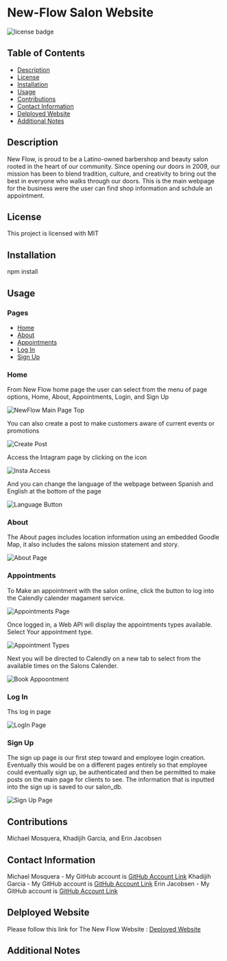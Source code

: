 
# New-Flow Salon Website
  ![license badge](https://img.shields.io/badge/license-MIT-blue)
## Table of Contents
* [Description](#description)
* [License](#license)
* [Installation](#installation)
* [Usage](#usage)
* [Contributions](#contributions)
* [Contact Information](#contact-information)
* [Delployed Website](#deployed-website)
* [Additional Notes](#additional-notes)

## Description
New Flow, is proud to be a Latino-owned barbershop and beauty salon rooted in the heart of our community. Since opening our doors in 2009, our mission has been to blend tradition, culture, and creativity to bring out the best in everyone who walks through our doors. This is the main webpage for the business were the user can find shop information and schdule an appointment.

## License
This project is licensed with MIT

## Installation 
npm install

## Usage
### Pages
* [Home](#home)
* [About](#about)
* [Appointments](#appointments)
* [Log In](#log-in)
* [Sign Up](#sign-up)


### Home
From New Flow home page the user can select from the menu of page options, Home, About, Appointments, Login, and Sign Up

![NewFlow Main Page Top](/client/src/assets/images/NewFlowMainPage.png)

You can also create a post to make customers aware of current events or promotions

![Create Post](/client/src/assets/images/NewFlowCreatePost.png)

Access the Intagram page by clicking on the icon 

![Insta Access](/client/src/assets/images/NewFlowInsta.png)

And you can change the language of the webpage between Spanish and English at the bottom of the page 

![Language Button](/client/src/assets/images/NewFlowLanguageButton.png)

### About 
The About pages includes location information using an embedded Goodle Map, it also includes the salons mission statement and story.

![About Page](/client/src/assets/images/NewFlowAbout.png)

### Appointments
To Make an appointment with the salon online, click the button to log into the Calendly calender magament service. 

![Appointments Page](./client/src/assets/images/NewFlowLoginwithCalendly.png)

Once logged in, a Web API will display the appointments types available. Select Your appointment type. 

![Appointment Types](./client/src/assets/images/NewFlowAPIEventsCall.png)

Next you will be directed to Calendly on a new tab to select from the available times on the Salons Calender. 

![Book Appoontment](./client/src/assets/images/NewFlowCalendlyAvailableTimes.png)


### Log In
Ths log in page 

![LogIn Page](/client/src/assets/images/NewFlowLogin.png)

### Sign Up
The sign up page is our first step toward and employee login creation. Eventually this would be on a different pages entirely so that employee could eventually sign up, be authenticated and then be permitted to make posts on the main page for clients to see. The information that is inputted into the sign up is saved to our salon_db. 

![Sign Up Page](/client/src/assets/images/NewFlowSignUp.png)

## Contributions
Michael Mosquera, Khadijih Garcia, and Erin Jacobsen
 
## Contact Information
Michael Mosquera - My GitHub account is [GitHub Account Link](https://github.com/Mimosquera)
Khadijih Garcia - My GitHub account is [GitHub Account Link](https://github.com/KhadijihG)
Erin Jacobsen - My GitHub account is [GitHub Account Link](https://github.com/achensen)

## Delployed Website
Please follow this link for The New Flow Website : [Deployed Website]()

## Additional Notes 

